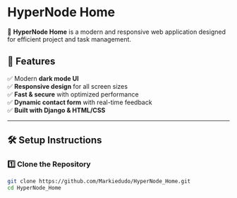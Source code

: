 # HyperNode Home

🚀 **HyperNode Home** is a modern and responsive web application designed for efficient project and task management.

## 📌 Features
✅ Modern **dark mode UI**  
✅ **Responsive design** for all screen sizes  
✅ **Fast & secure** with optimized performance  
✅ **Dynamic contact form** with real-time feedback  
✅ **Built with Django & HTML/CSS**  

---

## 🛠️ Setup Instructions

### **1️⃣ Clone the Repository**
```bash
git clone https://github.com/Markiedudo/HyperNode_Home.git
cd HyperNode_Home